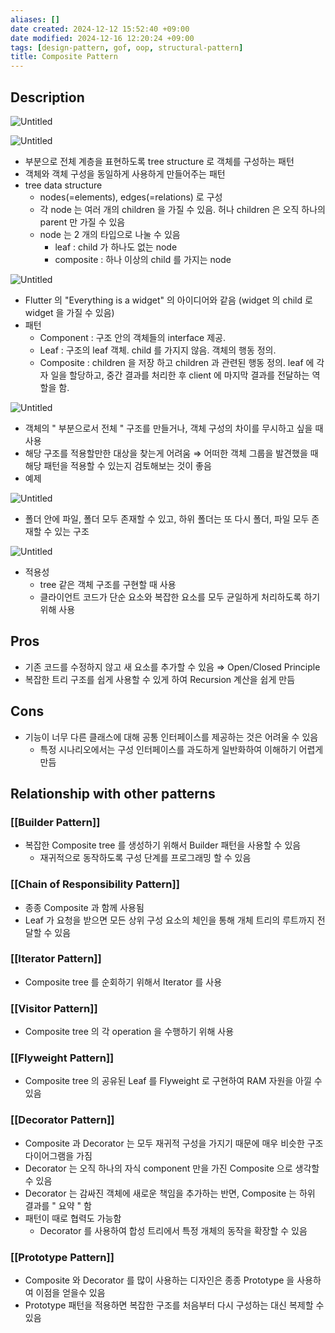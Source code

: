 ```yaml
---
aliases: []
date created: 2024-12-12 15:52:40 +09:00
date modified: 2024-12-16 12:20:24 +09:00
tags: [design-pattern, gof, oop, structural-pattern]
title: Composite Pattern
---
```


## Description

![Untitled](../../../../_assets/oop/Untitled%208.png)

![Untitled](../../../../_assets/oop/Untitled%209.png)

- 부분으로 전체 계층을 표현하도록 tree structure 로 객체를 구성하는 패턴
- 객체와 객체 구성을 동일하게 사용하게 만들어주는 패턴
- tree data structure
  - nodes(=elements), edges(=relations) 로 구성
  - 각 node 는 여러 개의 children 을 가질 수 있음. 허나 children 은 오직 하나의 parent 만 가질 수 있음
  - node 는 2 개의 타입으로 나눌 수 있음
    - leaf : child 가 하나도 없는 node
    - composite : 하나 이상의 child 를 가지는 node

![Untitled](../../../../_assets/oop/Untitled%2010.png)

- Flutter 의 "Everything is a widget" 의 아이디어와 같음 (widget 의 child 로 widget 을 가질 수 있음)
- 패턴
  - Component : 구조 안의 객체들의 interface 제공.
  - Leaf : 구조의 leaf 객체. child 를 가지지 않음. 객체의 행동 정의.
  - Composite : children 을 저장 하고 children 과 관련된 행동 정의. leaf 에 각자 일을 할당하고, 중간 결과를 처리한 후 client 에 마지막 결과를 전달하는 역할을 함.

![Untitled](../../../../_assets/oop/Untitled%2011.png)

- 객체의 " 부분으로서 전체 " 구조를 만들거나, 객체 구성의 차이를 무시하고 싶을 때 사용
- 해당 구조를 적용할만한 대상을 찾는게 어려움 ⇒ 어떠한 객체 그룹을 발견했을 때 해당 패턴을 적용할 수 있는지 검토해보는 것이 좋음
- 예제

![Untitled](../../../../_assets/oop/Untitled%2012.png)

- 폴더 안에 파일, 폴더 모두 존재할 수 있고, 하위 폴더는 또 다시 폴더, 파일 모두 존재할 수 있는 구조

![Untitled](../../../../_assets/oop/Untitled%2013.png)

- 적용성
  - tree 같은 객체 구조를 구현할 때 사용
  - 클라이언트 코드가 단순 요소와 복잡한 요소를 모두 균일하게 처리하도록 하기 위해 사용

## Pros

- 기존 코드를 수정하지 않고 새 요소를 추가할 수 있음 ⇒ Open/Closed Principle
- 복잡한 트리 구조를 쉽게 사용할 수 있게 하여 Recursion 계산을 쉽게 만듬

## Cons

- 기능이 너무 다른 클래스에 대해 공통 인터페이스를 제공하는 것은 어려울 수 있음
  - 특정 시나리오에서는 구성 인터페이스를 과도하게 일반화하여 이해하기 어렵게 만듬

## Relationship with other patterns

### [[Builder Pattern]]

- 복잡한 Composite tree 를 생성하기 위해서 Builder 패턴을 사용할 수 있음
  - 재귀적으로 동작하도록 구성 단계를 프로그래밍 할 수 있음

### [[Chain of Responsibility Pattern]]

- 종종 Composite 과 함께 사용됨
- Leaf 가 요청을 받으면 모든 상위 구성 요소의 체인을 통해 개체 트리의 루트까지 전달할 수 있음

### [[Iterator Pattern]]

- Composite tree 를 순회하기 위해서 Iterator 를 사용

### [[Visitor Pattern]]

- Composite tree 의 각 operation 을 수행하기 위해 사용

### [[Flyweight Pattern]]

- Composite tree 의 공유된 Leaf 를 Flyweight 로 구현하여 RAM 자원을 아낄 수 있음

### [[Decorator Pattern]]

- Composite 과 Decorator 는 모두 재귀적 구성을 가지기 때문에 매우 비슷한 구조 다이어그램을 가짐
- Decorator 는 오직 하나의 자식 component 만을 가진 Composite 으로 생각할 수 있음
- Decorator 는 감싸진 객체에 새로운 책임을 추가하는 반면, Composite 는 하위 결과를 " 요약 " 함
- 패턴이 때로 협력도 가능함
  - Decorator 를 사용하여 합성 트리에서 특정 개체의 동작을 확장할 수 있음

### [[Prototype Pattern]]

- Composite 와 Decorator 를 많이 사용하는 디자인은 종종 Prototype 을 사용하여 이점을 얻을수 있음
- Prototype 패턴을 적용하면 복잡한 구조를 처음부터 다시 구성하는 대신 복제할 수 있음
